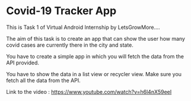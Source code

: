 # Covid-19 Tracker App
This is Task 1 of Virtual Android Internship by LetsGrowMore....

The aim of this task is to create an app that can show the user how many covid cases are currently there in the city and state.

You have to create a simple app in which you will fetch the data from the API provided.

You have to show the data in a list view or recycler view. Make sure you fetch all the data from the API.

Link to the video : https://www.youtube.com/watch?v=h6l4nX59eeI
